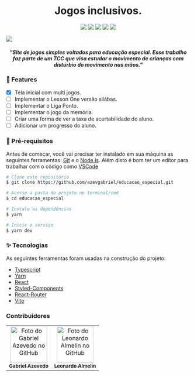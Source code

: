 <h1 align="center">
   Jogos inclusivos.
</h1>

<p align="center">
  <img src="https://img.shields.io/github/languages/top/azevgabriel/educacao_especial">
  <img src="https://img.shields.io/github/issues/azevgabriel/educacao_especial">
  <img src="https://img.shields.io/github/forks/azevgabriel/educacao_especial">
  <img src="https://img.shields.io/github/stars/azevgabriel/educacao_especial">
  <img src="https://img.shields.io/static/v1?label=license&message=GPL&color=E51C44">
</p>

<img src="./client/src/assets/images/screenshot.png">

<h4 align="center">
<i>"Site de jogos simples voltados para educação especial. Esse trabalho faz parte de um TCC que visa estudar o movimento de crianças com distúrbio do movimento nas mãos."</i>
</h4>

### 🤩 Features

- [x] Tela inicial com multi jogos.
 - [ ] Implementar o Lesson One versão silábas.
- [ ] Implementar o Liga Ponto.
- [ ] Implementar o jogo da memória.
- [ ] Criar uma forma de ver a taxa de acertabilidade do aluno.
- [ ] Adicionar um progresso do aluno.

### 🗻 Pré-requisitos

Antes de começar, você vai precisar ter instalado em sua máquina as seguintes ferramentas:
[Git](https://git-scm.com) e o [Node.js](https://nodejs.org/en/).
Além disto é bom ter um editor para trabalhar com o código como [VSCode](https://code.visualstudio.com/)

```bash
# Clone este repositório
$ git clone https://github.com/azevgabriel/educacao_especial.git

# Acesse a pasta do projeto no terminal/cmd
$ cd educacao_especial

# Instale as dependências
$ yarn

# Inicie o serviço
$ yarn dev
```

### ✨ Tecnologias

As seguintes ferramentas foram usadas na construção do projeto:

- [Typescript](https://www.typescriptlang.org/)
- [Yarn](https://yarnpkg.com/)
- [React](https://pt-br.reactjs.org/)
- [Styled-Components](https://styled-components.com/)
- [React-Router](https://reactrouter.com/)
- [Vite](https://vitejs.dev/)

### Contribuidores

<table>
  <tr>
    <td align="center">
      <a href="https://github.com/azevgabriel">
        <img src="https://github.com/azevgabriel.png" width="100px;" alt="Foto do Gabriel Azevedo no GitHub"/><br>
        <sub>
          <b>Gabriel Azevedo</b>
        </sub>
      </a>
    </td>
    <td align="center">
      <a href="https://github.com/leoalmelin">
        <img src="https://github.com/leoalmelin.png" width="100px;" alt="Foto do Leonardo Almelin no GitHub"/><br>
        <sub>
          <b>Leonardo Almelin</b>
        </sub>
      </a>
    </td>
  </tr>
</table>
